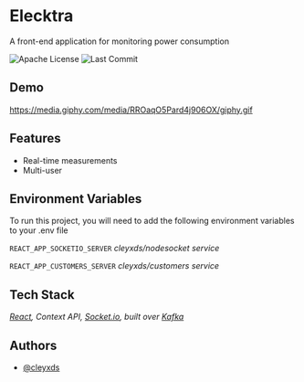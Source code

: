 
# Elecktra

A front-end application for monitoring power consumption


![Apache License](https://img.shields.io/github/license/cleyxds/elecktra)
![Last Commit](https://img.shields.io/github/last-commit/cleyxds/elecktra)

  
## Demo

https://media.giphy.com/media/RROaqO5Pard4j906OX/giphy.gif

  
## Features

- Real-time measurements
- Multi-user
## Environment Variables

To run this project, you will need to add the following environment variables to your .env file

`REACT_APP_SOCKETIO_SERVER` *cleyxds/nodesocket service*

`REACT_APP_CUSTOMERS_SERVER` *cleyxds/customers service*

  
## Tech Stack

*[React](https://reactjs.org/), Context API, [Socket.io](https://socket.io/), built over [Kafka](https://kafka.apache.org/)*

  
## Authors

- [@cleyxds](https://www.github.com/cleyxds)

  
